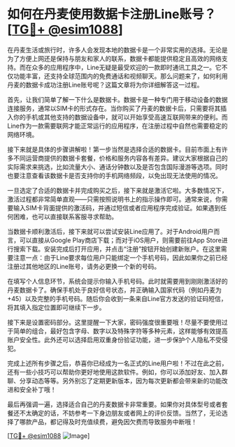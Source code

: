 # 如何在丹麦使用数据卡注册Line账号？[[TG💪+ @esim1088](https://t.me/s/esim1088)]

在丹麦生活或旅行时，许多人会发现本地的数据卡是一个非常实用的选择。无论是为了方便上网还是保持与朋友和家人的联系，数据卡都能提供稳定且高效的网络支持。而在众多的应用程序中，Line无疑是最受欢迎的一款即时通讯工具之一。它不仅功能丰富，还支持全球范围内的免费通话和视频聊天。那么问题来了，如何利用丹麦的数据卡成功注册Line账号呢？这篇文章将为你详细解答这一过程。

首先，让我们简单了解一下什么是数据卡。数据卡是一种专门用于移动设备的数据连接服务，通常以SIM卡的形式存在。当你购买了丹麦的数据卡后，只需要将其插入你的手机或其他支持的数据设备中，就可以开始享受高速互联网带来的便利。而Line作为一款需要联网才能正常运行的应用程序，在注册过程中自然也需要稳定的网络环境。

接下来就是具体的步骤讲解啦！第一步当然是选择合适的数据卡。目前市面上有许多不同运营商提供的数据卡套餐，价格和服务内容各有差异。建议大家根据自己的实际需求来挑选，比如流量大小、通话分钟数以及是否包含国际漫游等选项。同时也要注意查看该数据卡是否支持你的手机网络频段，以免出现无法使用的情况。

一旦选定了合适的数据卡并完成购买之后，接下来就是激活它啦。大多数情况下，激活过程都非常简单直观——只需按照说明书上的指示操作即可。通常来说，你需要输入SIM卡背面提供的激活码，并通过短信或者应用程序完成验证。如果遇到任何困难，也可以直接联系客服寻求帮助。

当数据卡顺利激活后，接下来就可以尝试安装Line应用了。对于Android用户而言，可以直接从Google Play商店下载；而对于iOS用户，则需要前往App Store进行搜索下载。安装完成后打开应用，并点击“注册”按钮开始创建新账户。在这里需要注意一点：由于Line要求每位用户只能绑定一个手机号码，因此如果你之前已经注册过其他地区的Line账号，请务必更换一个新的号码。

在填写个人信息环节，系统会提示你输入手机号码。此时就需要用到刚刚激活好的丹麦数据卡了。确保手机处于良好信号状态，并正确输入国家代码（例如丹麦为+45）以及完整的手机号码。随后你会收到一条来自Line官方发送的验证码短信，将其填入指定位置即可继续下一步。

接下来是设置密码部分。这里提醒一下大家，密码强度很重要哦！尽量不要使用过于简单的组合，最好包含字母、数字以及特殊字符等多种元素，这样能够有效提高账户安全性。此外还可以选择启用双重身份验证功能，进一步保护个人隐私不受侵犯。

完成上述所有步骤之后，恭喜你已经成为一名正式的Line用户啦！不过在此之前，还有一些小技巧可以帮助你更好地使用这款软件。例如，你可以添加好友、加入群聊、分享动态等等。另外别忘了定期更新版本，因为每次更新都会带来新的功能改进和安全补丁哦！

最后再强调一遍，选择适合自己的丹麦数据卡非常重要。如果你对具体型号或者套餐还不太确定的话，不妨参考一下身边朋友或者网上的评价反馈。当然了，无论选择了哪款产品，都记得及时充值续费，避免因欠费而导致服务中断哦！

[[TG💪+ @esim1088](https://t.me/s/esim1088) ![Image](https://i.postimg.cc/4NQfJmqS/Snipaste-2025-05-13-00-14-12.png)]